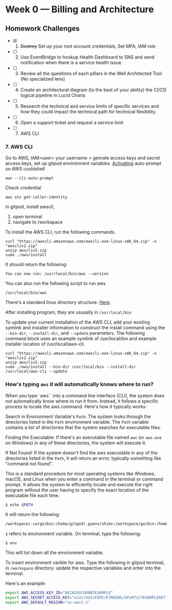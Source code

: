 # Week 0 — Billing and Architecture

## Homework Challenges
- [x] 1. ~~Destroy~~ Set up your root account credentials, Set MFA, IAM role
- [ ] 2. Use EventBridge to hookup Health Dashboard to SNS and send notification when there is a service health issue.
- [ ] 3. Review all the questions of each pillars in the Well Architected Tool (No specialized lens)
- [ ] 4. Create an architectural diagram (to the best of your ability) the CI/CD logical pipeline in Lucid Charts
- [ ] 5. Research the technical and service limits of specific services and how they could impact the technical path for technical flexibility. 
- [ ] 6. Open a support ticket and request a service limit
- [ ] 7. AWS CLI

### 7. AWS CLI

Go to AWS, IAM>user> your username >  genrate access keys and secret access keys, set up gitpod environment variables.
[Activating](https://docs.aws.amazon.com/cli/latest/userguide/cli-usage-parameters-prompting.html#cli-usage-auto-prompt-configure) auto-prompt on AWS couldshell
```shell
aws --cli-auto-prompt
```
Check credential
```shell
aws sts get-caller-identity
```

in gitpod, install awscli,
1. open terminal
2. navigate to /workspace 

To install the AWS CLI, run the following commands.

```shell
curl "https://awscli.amazonaws.com/awscli-exe-linux-x86_64.zip" -o "awscliv2.zip"
unzip awscliv2.zip
sudo ./aws/install
```
It should return the following:
```
You can now run: /usr/local/bin/aws --version
```
You can also run the following script to run aws 
```
/usr/local/bin/aws
```
There's a standard linux directory structure. [Here](https://linuxhandbook.com/linux-directory-structure/).  

After installing program, they are ususally in `/usr/local/bin`

To update your current installation of the AWS CLI, add your existing symlink and installer information to construct the install command using the `--bin-dir`, `--install-dir`, and `--update` parameters. The following command block uses an example symlink of /usr/local/bin and example installer location of /usr/local/aws-cli.
```shell
curl "https://awscli.amazonaws.com/awscli-exe-linux-x86_64.zip" -o "awscliv2.zip"
unzip awscliv2.zip
sudo ./aws/install --bin-dir /usr/local/bin --install-dir /usr/local/aws-cli --update
```
### How's typing `aws` it will automatically knows where to run? 
When you type `aws`` into a command line interface (CLI), the system does not automatically know where to run it from. Instead, it follows a specific process to locate the aws command. Here's how it typically works:

Search in Environment Variable's `Path`: The system looks through the directories listed in the `Path` environment variable. The `Path` variable contains a list of directories that the system searches for executable files.

Finding the Executable: If there's an executable file named `aws` (or `aws.exe` on Windows) in any of these directories, the system will execute it.

If Not Found: If the system doesn't find the aws executable in any of the directories listed in the `Path`, it will return an error, typically something like "command not found".

This is a standard procedure for most operating systems like Windows, macOS, and Linux when you enter a command in the terminal or command prompt. It allows the system to efficiently locate and execute the right program without the user having to specify the exact location of the executable file each time.
```bash
$ echo $PATH
```
It will return the following:
```bash
/workspace/.cargo/bin:/home/gitpod/.pyenv/shims:/workspace/go/bin:/home/gitpod/.nix-profile/bin:/ide/bin/remote-cli:/home/gitpod/.nix-profile/bin:/home/gitpod/.local/bin:/home/gitpod/.sdkman/candidates/maven/current/bin:/home/gitpod/.sdkman/candidates/java/current/bin:/home/gitpod/.sdkman/candidates/gradle/current/bin:/workspace/.cargo/bin:/home/gitpod/.rvm/gems/ruby-3.2.2/bin:/home/gitpod/.rvm/gems/ruby-3.2.2@global/bin:/home/gitpod/.rvm/rubies/ruby-3.2.2/bin:/workspace/go/bin:/home/gitpod/.nix-profile/bin:/ide/bin/remote-cli:/home/gitpod/go/bin:/home/gitpod/go-packages/bin:/home/gitpod/.nvm/versions/node/v20.10.0/bin:/home/gitpod/.yarn/bin:/home/gitpod/.pnpm:/home/gitpod/.pyenv/bin:/home/gitpod/.rvm/bin:/home/gitpod/.cargo/bin:/home/linuxbrew/.linuxbrew/bin:/home/linuxbrew/.linuxbrew/sbin/:/home/gitpod/.local/bin:/usr/games:/usr/local/sbin:/usr/local/bin:/usr/sbin:/usr/bin:/sbin:/bin:/home/gitpod/.nvm/versions/node/v20.10.0/bin:/home/gitpod/.rvm/bin:/home/gitpod/.nvm/versions/node/v20.10.0/bin:/home/gitpod/.rvm/bin
```
`$` refers to environment variable.
On terminal, type the following:
```
$ env
```
This will list down all the environment variable.

To insert environment varible for aws. Type the following in gitpod terminal, in `/workspace` directory. update the respective variables and enter into the terminal.

Here's an example:

```bash
export AWS_ACCESS_KEY_ID="AKIAIOSFODNN7EXAMPLE"
export AWS_SECRET_ACCESS_KEY="wJalrXUtnFEMI/K7MDENG/bPxRfiCYEXAMPLEKEY"
export AWS_DEFAULT_REGION="us-west-2"
```



